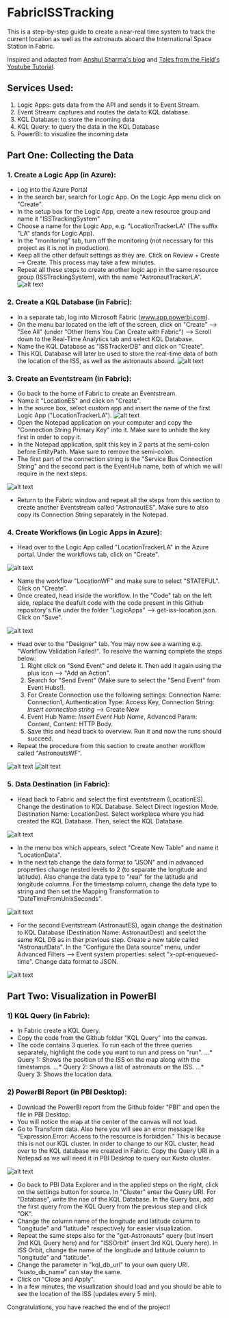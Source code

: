 # FabricISSTracking
This is a step-by-step guide to create a near-real time system to track the current location as well as the astronauts aboard the International Space Station in Fabric. 

Inspired and adapted from [Anshul Sharma's blog] and [Tales from the Field's Youtube Tutorial].

[Anshul Sharma's blog]: https://www.linkedin.com/pulse/real-time-monitoring-international-space-station-microsoft-sharma/
[Tales from the Field's Youtube Tutorial]: https://www.youtube.com/watch?v=-HhU7yLyuUU

## Services Used:
1. Logic Apps: gets data from the API and sends it to Event Stream.
2. Event Stream: captures and routes the data to KQL database.
3. KQL Database: to store the incoming data
4. KQL Query: to query the data in the KQL Database
5. PowerBI: to visualize the incoming data

## Part One: Collecting the Data 
### 1. Create a Logic App (in Azure):
* Log into the Azure Portal
* In the search bar, search for Logic App. On the Logic App menu click on "Create".
* In the setup box for the Logic App, create a new resource group and name it "ISSTrackingSystem"
* Choose a name for the Logic App, e.g. "LocationTrackerLA" (The suffix "LA" stands for Logic App).
* In the "monitoring" tab, turn off the monitoring (not necessary for this project as it is not in production).
* Keep all the other default settings as they are. Click on Review + Create --> Create. This process may take a few minutes.
* Repeat all these steps to create another logic app in the same resource group (ISSTrackingSystem), with the name "AstronautTrackerLA".
![alt text](img/CreatingLA.jpg)

### 2. Create a KQL Database (in Fabric):
* In a separate tab, log into Microsoft Fabric (www.app.powerbi.com).
* On the menu bar located on the left of the screen, click on "Create" --> "See All" (under "Other Items You Can Create with Fabric") --> Scroll down to the Real-Time Analytics tab and select KQL Database.
* Name the KQL Database as "ISSTrackerDB" and click on "Create".
* This KQL Database will later be used to store the real-time data of both the location of the ISS, as well as the astronauts aboard.
![alt text](img/KQL1.jpg)

### 3. Create an Eventstream (in Fabric):
* Go back to the home of Fabric to create an Eventstream.
* Name it "LocationES" and click on "Create".
* In the source box, select custom app and insert the name of the first Logic App ("LocationTrackerLA").
![alt text](img/ES1.jpg)
* Open the Notepad application on your computer and copy the "Connection String Primary Key" into it. Make sure to unhide the key first in order to copy it.
* In the Notepad application, split this key in 2 parts at the semi-colon before EntityPath. Make sure to remove the semi-colon.
* The first part of the connection string is the "Service Bus Connection String" and the second part is the EventHub name, both of which we will require in the next steps.

![alt text](img/ES2.jpg)
* Return to the Fabric window and repeat all the steps from this section to create another Eventstream called "AstronautES". Make sure to also copy its Connection String separately in the Notepad.

### 4. Create Workflows (in Logic Apps in Azure):
* Head over to the Logic App called "LocationTrackerLA" in the Azure portal. Under the workflows tab, click on "Create".

![alt text](img/WF1.jpg)

* Name the workflow "LocationWF" and make sure to select "STATEFUL". Click on "Create".
* Once created, head inside the workflow. In the "Code" tab on the left side, replace the deafult code with the code present in this Github repository's file under the folder "LogicApps" --> get-iss-location.json. Click on "Save".

![alt text](img/WF2.jpg)

* Head over to the "Designer" tab. You may now see a warning e.g. "Workflow Validation Failed!". To resolve the warning complete the steps below:
  1) Right click on "Send Event" and delete it. Then add it again using the plus icon --> "Add an Action".
  2) Search for "Send Event" (Make sure to select the "Send Event" from Event Hubs!).
  3) For Create Connection use the following settings: Connection Name: Connection1, Authentication Type: Access Key, Connection String: *Insert connection string* --> Create New
  4) Event Hub Name: *Insert Event Hub Name*, Advanced Param: Content, Content: HTTP Body.
  5) Save this and head back to overview. Run it and now the runs should succeed.
* Repeat the procedure from this section to create another workflow called "AstronautsWF".

![alt text](img/WF3.jpg)
![alt text](img/WF4.jpg)

### 5. Data Destination (in Fabric):
* Head back to Fabric and select the first eventstream (LocationES). Change the destination to KQL Database. Select Direct Ingestion Mode. Destination Name: LocationDest. Select workplace where you had created the KQL Database. Then, select the KQL Database.

![alt text](img/Dest1.jpg)

* In the menu box which appears, select "Create New Table" and name it "LocationData".
* In the next tab change the data format to "JSON" and in advanced properties change nested levels to 2 (to separate the longitude and latitude). Also change the data type to "real" for the latitude and longitude columns. For the timestamp column, change the data type to string and then set the Mapping Transformation to "DateTimeFromUnixSeconds".

![alt text](img/Dest3.jpg)

* For the second Eventstream (AstronautES), again change the destination to KQL Database (Destination Name: AstronautDest) and seelct the same KQL DB as in ther previous step. Create a new table called "AstronautData". In the "Configure the Data source" menu, under Advanced Filters --> Event system properties: select "x-opt-enqueued-time". Change data format to JSON.

![alt text](img/Dest2.jpg)

## Part Two: Visualization in PowerBI

### 1) KQL Query (in Fabric):
* In Fabric create a KQL Query.
* Copy the code from the Github folder "KQL Query" into the canvas.
* The code contains 3 queries. To run each of the three queries separately, highlight the code you want to run and press on "run".
...*  Query 1: Shows the position of the ISS on the map along with the timestamps.
...*  Query 2: Shows a list of astronauts on the ISS.
...*  Query 3: Shows the location data.

### 2) PowerBI Report (in PBI Desktop):
* Download the PowerBI report from the Github folder "PBI" and open the file in PBI Desktop.
* You will notice the map at the center of the canvas will not load.
* Go to Transform data. Also here you will see an error message like "Expression.Error: Access to the resource is forbidden." This is because this is not our KQL cluster. In order to change to our KQL cluster, head over to the KQL database we created in Fabric. Copy the Query URI in a Notepad as we will need it in PBI Desktop to query our Kusto cluster.

![alt text](img/Visual1.jpg)
  
* Go back to PBI Data Explorer and in the applied steps on the right, click on the settings button for source. In "Cluster" enter the Query URI. For "Database", write the nae of the KQL Database. In the Query box, add the first query from the KQL Query from the previous step and click "OK".
* Change the column name of the longitude and latitude column to "longitude" and "latitude" respectively for easier visualization.
* Repeat the same steps also for the "get-Astronauts" query (but insert 2nd KQL Query here) and for "ISSOrbit" (insert 3rd KQL Query here). In ISS Orbit, change the name of the longitude and latitude column to "longitude" and "latitude".
* Change the parameter in "kql_db_url" to your own query URI. "kusto_db_name" can stay the same.
* Click on "Close and Apply".
* In a few minutes, the visualization should load and you should be able to see the location of the ISS (updates every 5 min).

Congratulations, you have reached the end of the project!

